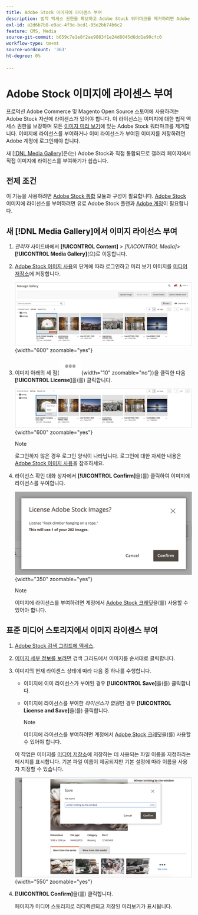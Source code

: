 ```yaml
---
title: Adobe Stock 이미지에 라이센스 부여
description: 법적 액세스 권한을 확보하고 Adobe Stock 워터마크를 제거하려면 Adobe Stock 이미지에 라이선스를 부여하십시오.
exl-id: a2d6b7b8-e9ac-4f3e-bcd1-05e2bb74b6c2
feature: CMS, Media
source-git-commit: b659c7e1e8f2ae9883f1e24d8045d6dd1e90cfc0
workflow-type: tm+mt
source-wordcount: '363'
ht-degree: 0%

---
```


# Adobe Stock 이미지에 라이센스 부여

프로덕션 Adobe Commerce 및 Magento Open Source 스토어에 사용하려는 Adobe Stock 자산에 라이센스가 있어야 합니다. 이 라이선스는 이미지에 대한 법적 액세스 권한을 보장하며 모든 [이미지 미리 보기][save-preview]에 있는 Adobe Stock 워터마크를 제거합니다. 이미지에 라이선스를 부여하거나 이미 라이선스가 부여된 이미지를 저장하려면 Adobe 계정에 로그인해야 합니다.

새 [[!DNL Media Gallery]](media-gallery.md)은(는) Adobe Stock과 직접 통합되므로 갤러리 페이지에서 직접 이미지에 라이선스를 부여하기가 쉽습니다.

## 전제 조건

이 기능을 사용하려면 [Adobe Stock 통합][adobe-stock-integration] 모듈과 구성이 필요합니다. [Adobe Stock][adobe-stock] 이미지에 라이선스를 부여하려면 유료 Adobe Stock 플랜과 [Adobe 계정][adobe-signin]이 필요합니다.

## 새 [!DNL Media Gallery]에서 이미지 라이선스 부여

1. _관리자_ 사이드바에서 **[!UICONTROL Content]** > _[!UICONTROL Media]_>**[!UICONTROL Media Gallery]**(으)로 이동합니다.

1. [Adobe Stock 이미지 사용][using-adobe-stock]의 단계에 따라 로그인하고 미리 보기 이미지를 [미디어 저장소][media-storage]에 저장합니다.

   ![저장된 미리 보기 이미지](./assets/adobe-stock-gallery-unlicensed.png){width="600" zoomable="yes"}

1. 이미지 아래의 세 점(![자산 메뉴 아이콘](./assets/media-gallery-asset-menu-icon.png){width="10" zoomable="no"})을 클릭한 다음 **[!UICONTROL License]**&#x200B;을(를) 클릭합니다.

   ![Adobe Stock 이미지 작업](./assets/adobe-stock-gallery-image-actions.png){width="600" zoomable="yes"}

   >[!NOTE]
   >
   >로그인하지 않은 경우 로그인 양식이 나타납니다. 로그인에 대한 자세한 내용은 [Adobe Stock 이미지 사용][using-adobe-stock]을 참조하세요.

1. 라이선스 확인 대화 상자에서 **[!UICONTROL Confirm]**&#x200B;을(를) 클릭하여 이미지에 라이선스를 부여합니다.

   ![라이선스 확인](./assets/adobe-stock-gallery-license-confirm.png){width="350" zoomable="yes"}

   >[!NOTE]
   >
   >이미지에 라이선스를 부여하려면 계정에서 [Adobe Stock 크레딧][stock-credits]을(를) 사용할 수 있어야 합니다.

## 표준 미디어 스토리지에서 이미지 라이센스 부여

1. [Adobe Stock 검색 그리드에 액세스][access-search].

1. [이미지 세부 정보를 보려면][view-details] 검색 그리드에서 이미지를 순서대로 클릭합니다.

1. 이미지의 현재 라이센스 상태에 따라 다음 중 하나를 수행합니다.

   - 이미지에 이미 라이선스가 부여된 경우 **[!UICONTROL Save]**&#x200B;을(를) 클릭합니다.

   - 이미지에 라이선스를 부여한 _라이선스가 없음_&#x200B;인 경우 **[!UICONTROL License and Save]**&#x200B;을(를) 클릭합니다.

     >[!NOTE]
     >
     >이미지에 라이선스를 부여하려면 계정에서 [Adobe Stock 크레딧][stock-credits]을(를) 사용할 수 있어야 합니다.

   이 작업은 이미지를 [미디어 저장소][media-storage]에 저장하는 데 사용되는 파일 이름을 지정하라는 메시지를 표시합니다. 기본 파일 이름이 제공되지만 기본 설정에 따라 이름을 사용자 지정할 수 있습니다.

   ![Adobe Stock 라이선스 이미지 저장](./assets/adobe-stock-save-licensed.png){width="550" zoomable="yes"}

1. **[!UICONTROL Confirm]**&#x200B;을(를) 클릭합니다.

   페이지가 미디어 스토리지로 리디렉션되고 저장된 미리보기가 표시됩니다.

[adobe-stock-integration]: adobe-stock.md
[media-storage]: media-storage.md
[using-adobe-stock]: adobe-stock-manage.md
[save-preview]: adobe-stock-save-preview.md
[access-search]: adobe-stock-manage.md#access-the-adobe-stock-search-grid
[view-details]: adobe-stock-manage.md#view-image-details
[stock-credits]: https://helpx.adobe.com/stock/help/credit-packs.html
[adobe-stock]: https://stock.adobe.com
[adobe-signin]: https://helpx.adobe.com/manage-account/using/access-adobe-id-account.html
